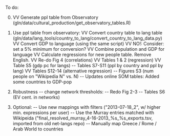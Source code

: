 To do:

0) VV Generate ppl table from Observatory (gln/data/cultural_production/get_observatory_tables.R)

1) Use ppl table from observatory:
VV Convert country table to lang table (gln/data/lang_tools/country_to_lang/convert_country_to_lang_data.py)
VV Convert GDP to language (using the same script)
VV NO!: Consider: set a 5% minimum for conversion?
VV Combine population and GDP for language
VV Calculate regressions for new people table. Remove English.
VV Re-do Fig 4 (correlations)
VV Tables 1 & 2 (regression)
VV Table S5 (gdp pc for langs)
-- Tables S7-S11 (ppl by country and ppl by lang)
VV Tables S12-14 (alternative regression)
-- Figures S3 (num people on "Wikipedia N" vs. N)
-- Updates online SOM tables: Added some countries to GDP-pop  


2) Robustness -- change network thresholds: 
-- Redo Fig 2-3
-- Tables S6 (EV cent. in networks)

3) Optional: 
-- Use new mappings with filters ("2013-07-18_2", w/ higher min. expressions per user) 
-- Use the Murray entries matched with Wikipeida ("final_resolved_murray_4-16-2013_%s_%s_exports.tsv, imported from old net-langs repo)
-- Manually map Greece / Rome / Arab World to countries